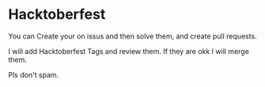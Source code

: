 # Hacktoberfest

You can Create your on issus and then solve them, and create pull requests.

I will add Hacktoberfest Tags and review them.
If they are okk I will merge them.

Pls don't spam.
